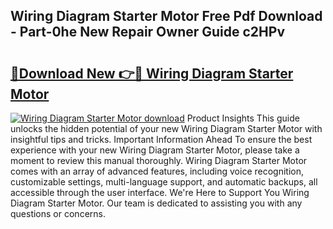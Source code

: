 ## Wiring Diagram Starter Motor Free Pdf Download - Part-0he New Repair Owner Guide c2HPv

# <h2><a href="http://dfna5rk.blite.top/?on=Wiring+Diagram+Starter+Motor">🔗Download New 👉🔴 Wiring Diagram Starter Motor</a></h2>

[![Wiring Diagram Starter Motor download](https://i.imgur.com/lujVjoI.png)](http://dfna5rk.blite.top/?on=Wiring+Diagram+Starter+Motor)
Product Insights This guide unlocks the hidden potential of your new Wiring Diagram Starter Motor with insightful tips and tricks. Important Information Ahead To ensure the best experience with your new Wiring Diagram Starter Motor, please take a moment to review this manual thoroughly. Wiring Diagram Starter Motor comes with an array of advanced features, including voice recognition, customizable settings, multi-language support, and automatic backups, all accessible through the user interface. We're Here to Support You Wiring Diagram Starter Motor. Our team is dedicated to assisting you with any questions or concerns.
